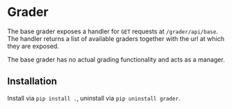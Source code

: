 # Grader

The base grader exposes a handler for ```GET``` requests at ```/grader/api/base```. The handler returns a list of available graders together with the url at which they are exposed.

The base grader has no actual grading functionality and acts as a manager.

## Installation

Install via ```pip install .```, uninstall via ```pip uninstall grader```.